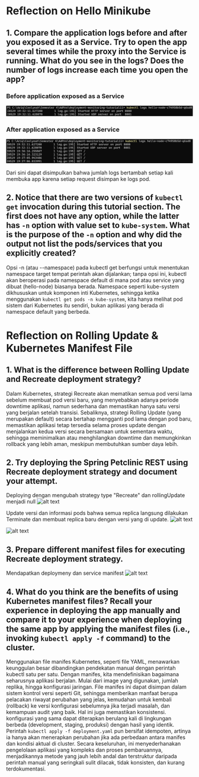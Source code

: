 # Reflection on Hello Minikube

## 1. Compare the application logs before and after you exposed it as a Service. Try to open the app several times while the proxy into the Service is running. What do you see in the logs? Does the number of logs increase each time you open the app?

### Before application exposed as a Service
![alt text](image.png)
### After application exposed as a Service
![alt text](image-1.png)

Dari sini dapat disimpulkan bahwa jumlah logs bertambah setiap kali membuka app karena setiap request disimpan ke logs pod.

## 2. Notice that there are two versions of `kubectl get` invocation during this tutorial section. The first does not have any option, while the latter has `-n` option with value set to `kube-system`. What is the purpose of the `-n` option and why did the output not list the pods/services that you explicitly created?

Opsi -n (atau --namespace) pada kubectl get berfungsi untuk menentukan namespace target tempat perintah akan dijalankan; tanpa opsi ini, kubectl akan beroperasi pada namespace default di mana pod atau service yang dibuat (hello-node) biasanya berada. Namespace seperti kube-system dikhususkan untuk komponen inti Kubernetes, sehingga ketika menggunakan `kubectl get pods -n kube-system`, kita hanya melihat pod sistem dari Kubernetes itu sendiri, bukan aplikasi yang berada di namespace default yang berbeda.

# Reflection on Rolling Update & Kubernetes Manifest File

## 1. What is the difference between Rolling Update and Recreate deployment strategy?

Dalam Kubernetes, strategi Recreate akan mematikan semua pod versi lama sebelum membuat pod versi baru, yang menyebabkan adanya periode downtime aplikasi, namun sederhana dan memastikan hanya satu versi yang berjalan setelah transisi. Sebaliknya, strategi Rolling Update (yang merupakan default) secara bertahap mengganti pod lama dengan pod baru, memastikan aplikasi tetap tersedia selama proses update dengan menjalankan kedua versi secara bersamaan untuk sementara waktu, sehingga meminimalkan atau menghilangkan downtime dan memungkinkan rollback yang lebih aman, meskipun membutuhkan sumber daya lebih.

## 2. Try deploying the Spring Petclinic REST using Recreate deployment strategy and document your attempt.

Deploying dengan mengubah strategy type "Recreate" dan rollingUpdate menjadi null
![alt text](image-2.png)

Update versi dan informasi pods bahwa semua replica langsung dilakukan Terminate dan membuat replica baru dengan versi yang di update.
![alt text](image-3.png)

![alt text](image-4.png)

## 3. Prepare different manifest files for executing Recreate deployment strategy.

Mendapatkan deploymeny dan service manifest
![alt text](image-5.png)

## 4. What do you think are the benefits of using Kubernetes manifest files? Recall your experience in deploying the app manually and compare it to your experience when deploying the same app by applying the manifest files (i.e., invoking `kubectl apply -f` command) to the cluster.

Menggunakan file manifes Kubernetes, seperti file YAML, menawarkan keunggulan besar dibandingkan pendekatan manual dengan perintah kubectl satu per satu. Dengan manifes, kita mendefinisikan bagaimana seharusnya aplikasi berjalan. Mulai dari image yang digunakan, jumlah replika, hingga konfigurasi jaringan. File manifes ini dapat disimpan dalam sistem kontrol versi seperti Git, sehingga memberikan manfaat berupa pelacakan riwayat perubahan yang jelas, kemudahan untuk kembali (rollback) ke versi konfigurasi sebelumnya jika terjadi masalah, dan kemampuan audit yang baik. Hal ini juga memastikan konsistensi. konfigurasi yang sama dapat diterapkan berulang kali di lingkungan berbeda (development, staging, produksi) dengan hasil yang identik. Perintah `kubectl apply -f deployment.yaml` pun bersifat idempoten, artinya ia hanya akan menerapkan perubahan jika ada perbedaan antara manifes dan kondisi aktual di cluster. Secara keseluruhan, ini menyederhanakan pengelolaan aplikasi yang kompleks dan proses pembaruannya, menjadikannya metode yang jauh lebih andal dan terstruktur daripada perintah manual yang seringkali sulit dilacak, tidak konsisten, dan kurang terdokumentasi.

